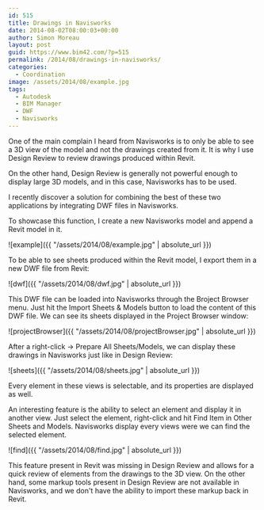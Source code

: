 ```yaml
---
id: 515
title: Drawings in Navisworks
date: 2014-08-02T08:00:03+00:00
author: Simon Moreau
layout: post
guid: https://www.bim42.com/?p=515
permalink: /2014/08/drawings-in-navisworks/
categories:
  - Coordination
image: /assets/2014/08/example.jpg
tags:
  - Autodesk
  - BIM Manager
  - DWF
  - Navisworks
---
```

One of the main complain I heard from Navisworks is to only be able to see a 3D view of the model and not the drawings created from it. It is why I use Design Review to review drawings produced within Revit.

On the other hand, Design Review is generally not powerful enough to display large 3D models, and in this case, Navisworks has to be used.

I recently discover a solution for combining the best of these two applications by integrating DWF files in Navisworks.

To showcase this function, I create a new Navisworks model and append a Revit model in it.

![example]({{ "/assets/2014/08/example.jpg" | absolute_url }})

To be able to see sheets produced within the Revit model, I export them in a new DWF file from Revit:

![dwf]({{ "/assets/2014/08/dwf.jpg" | absolute_url }})

This DWF file can be loaded into Navisworks through the Broject Browser menu. Just hit the Import Sheets & Models button to load the content of this DWF file. We can see its sheets displayed in the Project Browser window:

![projectBrowser]({{ "/assets/2014/08/projectBrowser.jpg" | absolute_url }})

After a right-click -> Prepare All Sheets/Models, we can display these drawings in Navisworks just like in Design Review:

![sheets]({{ "/assets/2014/08/sheets.jpg" | absolute_url }})

Every element in these views is selectable, and its properties are displayed as well.

An interesting feature is the ability to select an element and display it in another view. Just select the element, right-click and hit Find Item in Other Sheets and Models. Navisworks display every views were we can find the selected element.

![find]({{ "/assets/2014/08/find.jpg" | absolute_url }})

This feature present in Revit was missing in Design Review and allows for a quick review of elements from the drawings to the 3D view. On the other hand, some markup tools present in Design Review are not available in Navisworks, and we don't have the ability to import these markup back in Revit.